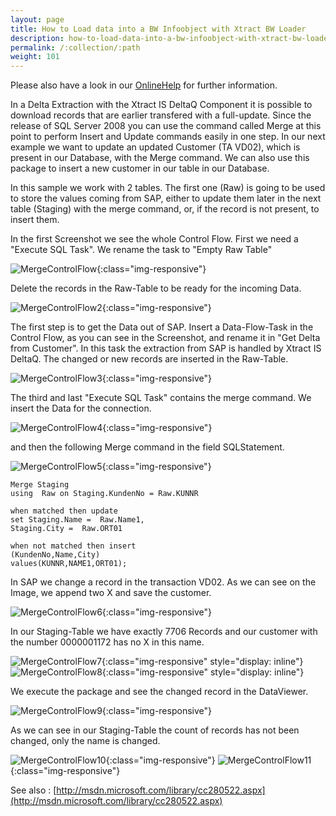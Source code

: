 ```yaml
---
layout: page
title: How to Load data into a BW Infoobject with Xtract BW Loader
description: how-to-load-data-into-a-bw-infoobject-with-xtract-bw-loader
permalink: /:collection/:path
weight: 101
---
```


Please also have a look in our [OnlineHelp](https://help.theobald-software.com/en/) for further information.

In a Delta Extraction with the Xtract IS DeltaQ Component it is possible to download records that are earlier transfered with a full-update. Since the release of SQL Server 2008 you can use the command called Merge at this point to perform Insert and Update commands easily in one step. In our next example we want to update an updated Customer (TA VD02), which is present in our Database, with the Merge command. We can also use this package to insert a new customer in our table in our Database.

In this sample we work with 2 tables. The first one (Raw) is going to be used to store the values coming from SAP, either to update them later in the next table (Staging) with the merge command, or, if the record is not present, to insert them.

In the first Screenshot we see the whole Control Flow. First we need a "Execute SQL Task". We rename the task to "Empty Raw Table"

![MergeControlFlow](/img/contents/MergeControlFlow.jpg){:class="img-responsive"}

Delete the records in the Raw-Table to be ready for the incoming Data.

![MergeControlFlow2](/img/contents/MergeControlFlow2.jpg){:class="img-responsive"}

The first step is to get the Data out of SAP. Insert a Data-Flow-Task in the Control Flow, as you can see in the Screenshot, and rename it in "Get Delta from Customer". In this task the extraction from SAP is handled by Xtract IS DeltaQ. The changed or new records are inserted in the Raw-Table.

![MergeControlFlow3](/img/contents/MergeControlFlow3.jpg){:class="img-responsive"}

The third and last "Execute SQL Task" contains the merge command. We insert the Data for the connection.

![MergeControlFlow4](/img/contents/MergeControlFlow4.jpg){:class="img-responsive"}

and then the following Merge command in the field SQLStatement.

![MergeControlFlow5](/img/contents/MergeControlFlow5.jpg){:class="img-responsive"}

```
Merge Staging
using  Raw on Staging.KundenNo = Raw.KUNNR

when matched then update
set Staging.Name =  Raw.Name1,    
Staging.City =  Raw.ORT01

when not matched then insert 
(KundenNo,Name,City) 
values(KUNNR,NAME1,ORT01);
```

In SAP we change a record in the transaction VD02. As we can see on the Image, we append two X and save the customer.

![MergeControlFlow6](/img/contents/MergeControlFlow6.jpg){:class="img-responsive"}

In our Staging-Table we have exactly 7706 Records and our customer with the number 0000001172 has no X in this name.

![MergeControlFlow7](/img/contents/MergeControlFlow7.jpg){:class="img-responsive" style="display: inline"}
![MergeControlFlow8](/img/contents/MergeControlFlow8.jpg){:class="img-responsive" style="display: inline"}

We execute the package and see the changed record in the DataViewer.

![MergeControlFlow9](/img/contents/MergeControlFlow9.jpg){:class="img-responsive"}

As we can see in our Staging-Table the count of records has not been changed, only the name is changed.

![MergeControlFlow10](/img/contents/MergeControlFlow10.jpg){:class="img-responsive"}
![MergeControlFlow11](/img/contents/MergeControlFlow11.jpg){:class="img-responsive"}

See also : [http://msdn.microsoft.com/library/cc280522.aspx](http://msdn.microsoft.com/library/cc280522.aspx)
